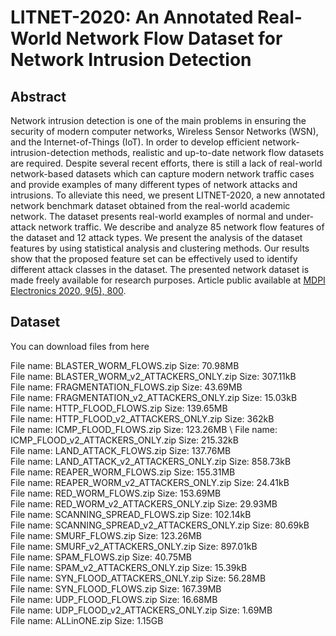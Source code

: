 # LITNET-2020: An Annotated Real-World Network Flow Dataset for Network Intrusion Detection
## Abstract
Network intrusion detection is one of the main problems in ensuring the security of modern computer networks, Wireless Sensor Networks (WSN), and the Internet-of-Things (IoT). In order to develop efficient network-intrusion-detection methods, realistic and up-to-date network flow datasets are required. Despite several recent efforts, there is still a lack of real-world network-based datasets which can capture modern network traffic cases and provide examples of many different types of network attacks and intrusions. To alleviate this need, we present LITNET-2020, a new annotated network benchmark dataset obtained from the real-world academic network. The dataset presents real-world examples of normal and under-attack network traffic. We describe and analyze 85 network flow features of the dataset and 12 attack types. We present the analysis of the dataset features by using statistical analysis and clustering methods. Our results show that the proposed feature set can be effectively used to identify different attack classes in the dataset. The presented network dataset is made freely available for research purposes.
Article public available at [MDPI Electronics 2020, 9(5), 800](https://www.mdpi.com/2079-9292/9/5/800).

## Dataset
You can download files from here

File name: BLASTER_WORM_FLOWS.zip
Size: 70.98MB \
File name: BLASTER_WORM_v2_ATTACKERS_ONLY.zip
Size: 307.11kB \
File name: FRAGMENTATION_FLOWS.zip
Size: 43.69MB \
File name: FRAGMENTATION_v2_ATTACKERS_ONLY.zip
Size: 15.03kB \
File name: HTTP_FLOOD_FLOWS.zip
Size: 139.65MB \
File name: HTTP_FLOOD_v2_ATTACKERS_ONLY.zip
Size: 362kB \
File name: ICMP_FLOOD_FLOWS.zip
Size: 123.26MB \ 
File name: ICMP_FLOOD_v2_ATTACKERS_ONLY.zip
Size: 215.32kB \
File name: LAND_ATTACK_FLOWS.zip
Size: 137.76MB \
File name: LAND_ATTACK_v2_ATTACKERS_ONLY.zip
Size: 858.73kB \
File name: REAPER_WORM_FLOWS.zip
Size: 155.31MB \
File name: REAPER_WORM_v2_ATTACKERS_ONLY.zip
Size: 24.41kB \
File name: RED_WORM_FLOWS.zip
Size: 153.69MB \
File name: RED_WORM_v2_ATTACKERS_ONLY.zip
Size: 29.93MB \
File name: SCANNING_SPREAD_FLOWS.zip
Size: 102.14kB \
File name: SCANNING_SPREAD_v2_ATTACKERS_ONLY.zip
Size: 80.69kB \
File name: SMURF_FLOWS.zip
Size: 123.26MB \
File name: SMURF_v2_ATTACKERS_ONLY.zip
Size: 897.01kB \
File name: SPAM_FLOWS.zip
Size: 40.75MB \
File name: SPAM_v2_ATTACKERS_ONLY.zip
Size: 15.39kB \
File name: SYN_FLOOD_ATTACKERS_ONLY.zip
Size: 56.28MB \
File name: SYN_FLOOD_FLOWS.zip
Size: 167.39MB \
File name: UDP_FLOOD_FLOWS.zip
Size: 16.68MB \
File name: UDP_FLOOD_v2_ATTACKERS_ONLY.zip
Size: 1.69MB \
File name: ALLinONE.zip
Size: 1.15GB 


